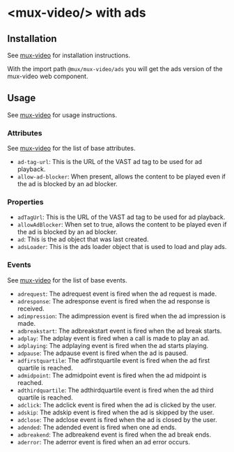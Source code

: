 # &lt;mux-video/&gt; with ads

## Installation

See [mux-video](../../README.md#installation) for installation instructions.

With the import path `@mux/mux-video/ads` you will get the ads version of the mux-video web component.

## Usage

See [mux-video](../../README.md#usage) for usage instructions.

### Attributes

See [mux-video](../../README.md#attributes) for the list of base attributes.

- `ad-tag-url`: This is the URL of the VAST ad tag to be used for ad playback.
- `allow-ad-blocker`: When present, allows the content to be played even if the ad is blocked by an ad blocker.

### Properties

- `adTagUrl`: This is the URL of the VAST ad tag to be used for ad playback.
- `allowAdBlocker`: When set to true, allows the content to be played even if the ad is blocked by an ad blocker.
- `ad`: This is the ad object that was last created.
- `adsLoader`: This is the ads loader object that is used to load and play ads.

### Events

See [mux-video](../../README.md#events) for the list of base events.

- `adrequest`: The adrequest event is fired when the ad request is made.
- `adresponse`: The adresponse event is fired when the ad response is received.
- `adimpression`: The adimpression event is fired when the ad impression is made.
- `adbreakstart`: The adbreakstart event is fired when the ad break starts.
- `adplay`: The adplay event is fired when a call is made to play an ad.
- `adplaying`: The adplaying event is fired when the ad starts playing.
- `adpause`: The adpause event is fired when the ad is paused.
- `adfirstquartile`: The adfirstquartile event is fired when the ad first quartile is reached.
- `admidpoint`: The admidpoint event is fired when the ad midpoint is reached.
- `adthirdquartile`: The adthirdquartile event is fired when the ad third quartile is reached.
- `adclick`: The adclick event is fired when the ad is clicked by the user.
- `adskip`: The adskip event is fired when the ad is skipped by the user.
- `adclose`: The adclose event is fired when the ad is closed by the user.
- `adended`: The adended event is fired when one ad ends.
- `adbreakend`: The adbreakend event is fired when the ad break ends.
- `aderror`: The aderror event is fired when an ad error occurs.
